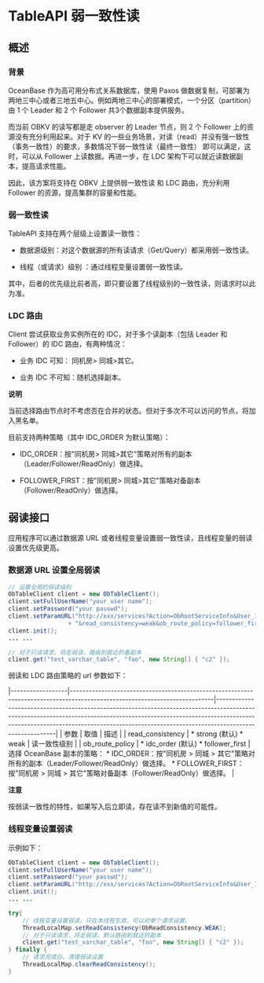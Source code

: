 TableAPI 弱一致性读 
===================================



概述 
-----------------------

### 背景 

OceanBase 作为高可用分布式关系数据库，使用 Paxos 做数据复制，可部署为两地三中心或者三地五中心。例如两地三中心的部署模式，一个分区（partition）由 1 个 Leader 和 2 个 Follower 共3个数据副本提供服务。

而当前 OBKV 的读写都是走 observer 的 Leader 节点，则 2 个 Follower 上的资源没有充分利用起来。对于 KV 的一些业务场景，对读（read）并没有强一致性（事务一致性）的要求，多数情况下弱一致性读（最终一致性） 即可以满足，这时，可以从 Follower 上读数据。再进一步，在 LDC 架构下可以就近读数据副本，提高请求性能。

因此，该方案将支持在 OBKV 上提供弱一致性读 和 LDC 路由，充分利用 Follower 的资源，提高集群的容量和性能。

### 弱一致性读 

TableAPI 支持在两个层级上设置读一致性：

* 数据源级别：对这个数据源的所有读请求（Get/Query）都采用弱一致性读。

  

* 线程（或请求）级别 ：通过线程变量设置弱一致性读。

  




其中，后者的优先级比前者高，即只要设置了线程级别的一致性读，则请求时以此为准。

### LDC 路由 

Client 尝试获取业务实例所在的 IDC，对于多个读副本（包括 Leader 和 Follower）的 IDC 路由，有两种情况：

* 业务 IDC 可知： 同机房\> 同城\>其它。

  

* 业务 IDC 不可知：随机选择副本。

  



**说明**



当前选择路由节点时不考虑否在合并的状态。但对于多次不可以访问的节点，将加入黑名单。

目前支持两种策略（其中 IDC_ORDER 为默认策略）：

* IDC_ORDER：按"同机房\> 同城\>其它"策略对所有的副本（Leader/Follower/ReadOnly）做选择。

  

* FOLLOWER_FIRST：按"同机房\> 同城\>其它"策略对备副本（Follower/ReadOnly）做选择。

  




弱读接口 
-------------------------

应用程序可以通过数据源 URL 或者线程变量设置弱一致性读，且线程变量的弱读设置优先级更高。

### 数据源 URL 设置全局弱读 

```java
// 设置全局的弱读级别
ObTableClient client = new ObTableClient();
client.setFullUserName("your user name");
client.setPassword("your passwd"); 
client.setParamURL("http://xxx/services?Action=ObRootServiceInfo&User_ID=xxx&UID=xxx&ObRegion=xxx&database=xxx"
                 + "&read_consistency=weak&ob_route_policy=follower_first");
client.init();
... ...

// 对于只读请求，将走弱读，路由到就近的备副本 
client.get("test_varchar_table", "foo", new String[] { "c2" });
```



弱读和 LDC 路由策略的 url 参数如下：


|------------------|---------------------------------------------------------------------------------------------------------------------------|---------------------------------------------------------------------------------------------------------------------------------------------------------------------------------------------------------------------------------------------------------------------|
| 参数               | 取值                                                                                                                        | 描述                                                                                                                                                                                                                                                                  |
| read_consistency | * strong (默认)   * weak                 | 读一致性级别                                                                                                                                                                                                                                                              |
| ob_route_policy  | * idc_order (默认)   * follower_first    | 选择 OceanBase 副本的策略： * IDC_ORDER：按"同机房 \>  同城 \> 其它"策略对所有的副本（Leader/Follower/ReadOnly）做选择。   * FOLLOWER_FIRST：按"同机房 \>  同城 \> 其它"策略对备副本（Follower/ReadOnly）做选择。    |


**注意**



按弱读一致性的特性，如果写入后立即读，存在读不到新值的可能性。

### 线程变量设置弱读 

示例如下：

```java
ObTableClient client = new ObTableClient();
client.setFullUserName("your user name");
client.setPassword("your passwd"); 
client.setParamURL("http://xxx/services?Action=ObRootServiceInfo&User_ID=xxx&UID=xxx&ObRegion=xxx&database=xxx");
client.init();
... ...

try{
    // 线程变量设置弱读，只在本线程生效，可以对单个请求设置。
    ThreadLocalMap.setReadConsistency(ObReadConsistency.WEAK);
    // 对于只读请求，将走弱读。默认路由到就近的副本 
    client.get("test_varchar_table", "foo", new String[] { "c2" });
} finally {
    // 请求完成后，清理弱读设置
    ThreadLocalMap.clearReadConsistency();
}
```


